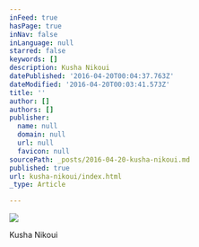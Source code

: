 ```yaml
---
inFeed: true
hasPage: true
inNav: false
inLanguage: null
starred: false
keywords: []
description: Kusha Nikoui
datePublished: '2016-04-20T00:04:37.763Z'
dateModified: '2016-04-20T00:03:41.573Z'
title: ''
author: []
authors: []
publisher:
  name: null
  domain: null
  url: null
  favicon: null
sourcePath: _posts/2016-04-20-kusha-nikoui.md
published: true
url: kusha-nikoui/index.html
_type: Article

---
```

![](https://the-grid-user-content.s3-us-west-2.amazonaws.com/ec2c448f-973e-4747-a372-5703de16f949.gif)

Kusha Nikoui